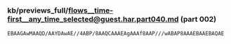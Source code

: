 ### kb/previews_full/flows__time-first__any_time_selected@guest.har.part040.md (part 002)

```md
EBAAGAwMAAQD/AAYDAwAE//4ABP/8AAQCAAAEAgAAAf8AAP///wABAP8AAAEBAAEBAQAE
```

```
